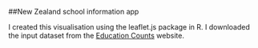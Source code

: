 ##New Zealand school information app

I created this visualisation using the leaflet.js package in R. I downloaded the input dataset from the 
[Education Counts](https://www.educationcounts.govt.nz/home) website.
